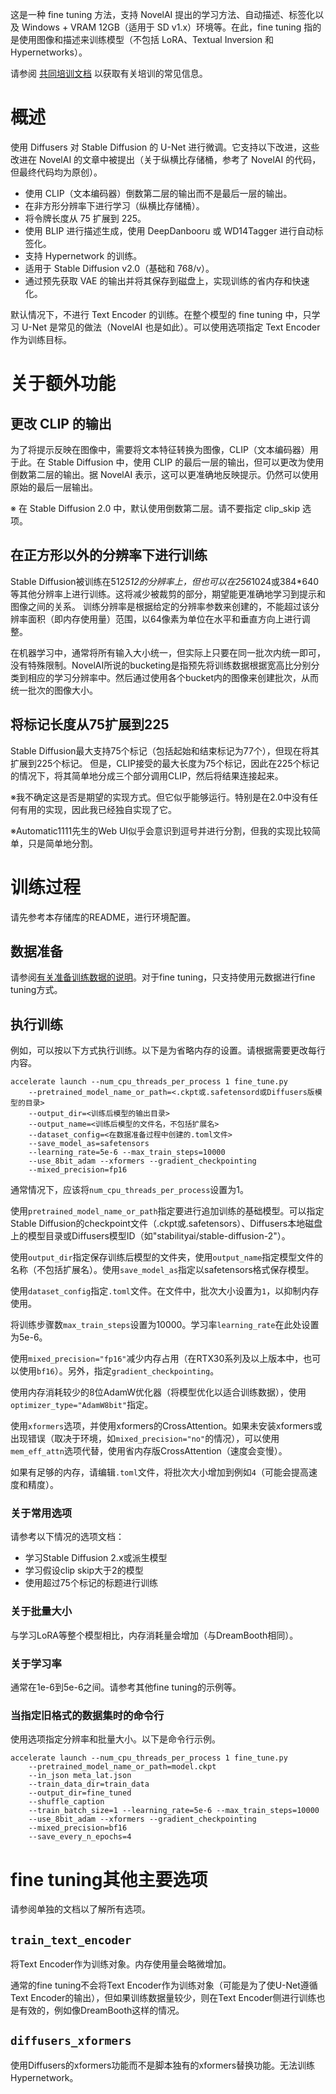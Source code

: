 这是一种 fine tuning 方法，支持 NovelAI 提出的学习方法、自动描述、标签化以及 Windows + VRAM 12GB（适用于 SD v1.x）环境等。在此，fine tuning 指的是使用图像和描述来训练模型（不包括 LoRA、Textual Inversion 和 Hypernetworks）。

请参阅 [共同培训文档](./train_README-ja.md) 以获取有关培训的常见信息。

# 概述

使用 Diffusers 对 Stable Diffusion 的 U-Net 进行微调。它支持以下改进，这些改进在 NovelAI 的文章中被提出（关于纵横比存储桶，参考了 NovelAI 的代码，但最终代码均为原创）。

* 使用 CLIP（文本编码器）倒数第二层的输出而不是最后一层的输出。
* 在非方形分辨率下进行学习（纵横比存储桶）。
* 将令牌长度从 75 扩展到 225。
* 使用 BLIP 进行描述生成，使用 DeepDanbooru 或 WD14Tagger 进行自动标签化。
* 支持 Hypernetwork 的训练。
* 适用于 Stable Diffusion v2.0（基础和 768/v）。
* 通过预先获取 VAE 的输出并将其保存到磁盘上，实现训练的省内存和快速化。

默认情况下，不进行 Text Encoder 的训练。在整个模型的 fine tuning 中，只学习 U-Net 是常见的做法（NovelAI 也是如此）。可以使用选项指定 Text Encoder 作为训练目标。

# 关于额外功能

## 更改 CLIP 的输出

为了将提示反映在图像中，需要将文本特征转换为图像，CLIP（文本编码器）用于此。在 Stable Diffusion 中，使用 CLIP 的最后一层的输出，但可以更改为使用倒数第二层的输出。据 NovelAI 表示，这可以更准确地反映提示。仍然可以使用原始的最后一层输出。

※ 在 Stable Diffusion 2.0 中，默认使用倒数第二层。请不要指定 clip_skip 选项。

## 在正方形以外的分辨率下进行训练

Stable Diffusion被训练在512*512的分辨率上，但也可以在256*1024或384*640等其他分辨率上进行训练。这将减少被裁剪的部分，期望能更准确地学习到提示和图像之间的关系。
训练分辨率是根据给定的分辨率参数来创建的，不能超过该分辨率面积（即内存使用量）范围，以64像素为单位在水平和垂直方向上进行调整。

在机器学习中，通常将所有输入大小统一，但实际上只要在同一批次内统一即可，没有特殊限制。NovelAI所说的bucketing是指预先将训练数据根据宽高比分别分类到相应的学习分辨率中。然后通过使用各个bucket内的图像来创建批次，从而统一批次的图像大小。

## 将标记长度从75扩展到225

Stable Diffusion最大支持75个标记（包括起始和结束标记为77个），但现在将其扩展到225个标记。
但是，CLIP接受的最大长度为75个标记，因此在225个标记的情况下，将其简单地分成三个部分调用CLIP，然后将结果连接起来。

※我不确定这是否是期望的实现方式。但它似乎能够运行。特别是在2.0中没有任何有用的实现，因此我已经独自实现了它。

※Automatic1111先生的Web UI似乎会意识到逗号并进行分割，但我的实现比较简单，只是简单地分割。

# 训练过程

请先参考本存储库的README，进行环境配置。

## 数据准备

请参阅[有关准备训练数据的说明](./train_README-ja.md)。对于fine tuning，只支持使用元数据进行fine tuning方式。

## 执行训练
例如，可以按以下方式执行训练。以下是为省略内存的设置。请根据需要更改每行内容。

```
accelerate launch --num_cpu_threads_per_process 1 fine_tune.py 
    --pretrained_model_name_or_path=<.ckpt或.safetensord或Diffusers版模型的目录> 
    --output_dir=<训练后模型的输出目录> 
    --output_name=<训练后模型的文件名，不包括扩展名> 
    --dataset_config=<在数据准备过程中创建的.toml文件> 
    --save_model_as=safetensors 
    --learning_rate=5e-6 --max_train_steps=10000 
    --use_8bit_adam --xformers --gradient_checkpointing
    --mixed_precision=fp16
```

通常情况下，应该将`num_cpu_threads_per_process`设置为1。

使用`pretrained_model_name_or_path`指定要进行追加训练的基础模型。可以指定Stable Diffusion的checkpoint文件（.ckpt或.safetensors）、Diffusers本地磁盘上的模型目录或Diffusers模型ID（如"stabilityai/stable-diffusion-2"）。

使用`output_dir`指定保存训练后模型的文件夹，使用`output_name`指定模型文件的名称（不包括扩展名）。使用`save_model_as`指定以safetensors格式保存模型。

使用`dataset_config`指定`.toml`文件。在文件中，批次大小设置为`1`，以抑制内存使用。

将训练步骤数`max_train_steps`设置为10000。学习率`learning_rate`在此处设置为5e-6。

使用`mixed_precision="fp16"`减少内存占用（在RTX30系列及以上版本中，也可以使用`bf16`）。另外，指定`gradient_checkpointing`。

使用内存消耗较少的8位AdamW优化器（将模型优化以适合训练数据），使用`optimizer_type="AdamW8bit"`指定。

使用`xformers`选项，并使用xformers的CrossAttention。如果未安装xformers或出现错误（取决于环境，如`mixed_precision="no"`的情况），可以使用`mem_eff_attn`选项代替，使用省内存版CrossAttention（速度会变慢）。

如果有足够的内存，请编辑`.toml`文件，将批次大小增加到例如`4`（可能会提高速度和精度）。

### 关于常用选项

请参考以下情况的选项文档：

- 学习Stable Diffusion 2.x或派生模型
- 学习假设clip skip大于2的模型
- 使用超过75个标记的标题进行训练

### 关于批量大小

与学习LoRA等整个模型相比，内存消耗量会增加（与DreamBooth相同）。

### 关于学习率

通常在1e-6到5e-6之间。请参考其他fine tuning的示例等。

### 当指定旧格式的数据集时的命令行

使用选项指定分辨率和批量大小。以下是命令行示例。

```
accelerate launch --num_cpu_threads_per_process 1 fine_tune.py 
    --pretrained_model_name_or_path=model.ckpt 
    --in_json meta_lat.json 
    --train_data_dir=train_data 
    --output_dir=fine_tuned 
    --shuffle_caption 
    --train_batch_size=1 --learning_rate=5e-6 --max_train_steps=10000 
    --use_8bit_adam --xformers --gradient_checkpointing
    --mixed_precision=bf16
    --save_every_n_epochs=4
```

<!--
### 使用fp16进行训练（实验性功能）
当指定full_fp16选项时，将梯度从常规float32更改为float16（fp16）进行训练（似乎不是混合精度而是完全的fp16训练）。这样，在SD1.x的512 * 512大小下，似乎可以在少于8GB的VRAM使用量下进行训练，在SD2.x的512 * 512大小下，似乎可以在少于12GB的VRAM使用量下进行训练。

为了预先指定加速配置中的fp16，请使用选项mixed_precision =“fp16”（不适用于bf16）。

为了最小化内存使用量，请指定各选项xformers、use_8bit_adam、gradient_checkpointing，并将train_batch_size设置为1。
（如果有余地，请逐步增加train_batch_size，这样可以稍微提高准确性。）

我们在PyTorch源代码中应用了补丁，强行实现了这一点（在PyTorch 1.12.1和1.13.0中进行了确认）。精度会大大降低，并且学习过程中失败的概率也会变高。学习率和步数的设置似乎也很敏感。请在认识到这些情况后自行承担责任使用。

-->

# fine tuning其他主要选项

请参阅单独的文档以了解所有选项。

## `train_text_encoder`
将Text Encoder作为训练对象。内存使用量会略微增加。

通常的fine tuning不会将Text Encoder作为训练对象（可能是为了使U-Net遵循Text Encoder的输出），但如果训练数据量较少，则在Text Encoder侧进行训练也是有效的，例如像DreamBooth这样的情况。

## `diffusers_xformers`
使用Diffusers的xformers功能而不是脚本独有的xformers替换功能。无法训练Hypernetwork。 

